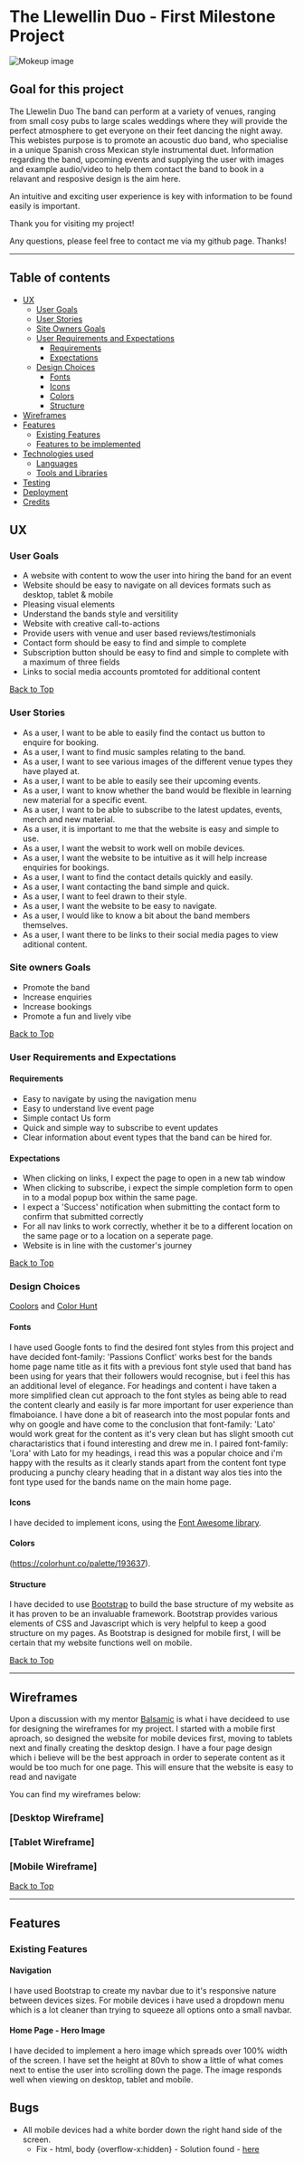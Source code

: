 # The Llewellin Duo - First Milestone Project

![Mokeup image](wireframes/mokeup-image.png)

## **Goal for this project** 

The Llewelin Duo 
The band can perform at a variety of venues, ranging from small cosy pubs to large scales weddings where they will provide the perfect atmosphere to get everyone on their feet dancing the night away.
This webistes purpose is to promote an acoustic duo band, who specialise in a unique Spanish cross Mexican style instrumental duet. Information regarding the band, upcoming events and supplying the user with images and example audio/video to help them contact the band to book in a relavant and resposive design is the aim here.


An intuitive and exciting user experience is key with information to be found easily is important.

Thank you for visiting my project!

Any questions, please feel free to contact me via my github page. Thanks!

---
<a></a>
## Table of contents 
* [UX](#ux)
    * [User Goals](#user-goals)
    * [User Stories](#user-stories)
    * [Site Owners Goals](#site-owners-goals)
    * [User Requirements and Expectations](#user-requirements-and-expectations)
        * [Requirements](#requirements)
        * [Expectations](#expectations)
    * [Design Choices](#design-choices)
        * [Fonts](#fonts)
        * [Icons](#icons)
        * [Colors](#colors)
        * [Structure](#structure)
* [Wireframes](#wireframes)
* [Features](#features)
    * [Existing Features](#existing-features)
    * [Features to be implemented](#features-to-be-implemented)
* [Technologies used](#technologies-used)
    * [Languages](#languages)
    * [Tools and Libraries](#tools-and-libraries)
* [Testing](#testing)
* [Deployment](#deployment)
* [Credits](#credits)


<a name="ux"></a>
## **UX**
<a></a>
### **User Goals**

* A website with content to wow the user into hiring the band for an event
* Website should be easy to navigate on all devices formats such as desktop, tablet & mobile
* Pleasing visual elements
* Understand the bands style and versitility
* Website with creative call-to-actions
* Provide users with venue and user based reviews/testimonials
* Contact form should be easy to find and simple to complete
* Subscription button should be easy to find and simple to complete with a maximum of three fields
* Links to social media accounts promtoted for additional content

[Back to Top](#table-of-contents)

<a></a>
### **User Stories**

* As a user, I want to be able to easily find the contact us button to enquire for booking.
* As a user, I want to find music samples relating to the band.
* As a user, I want to see various images of the different venue types they have played at.
* As a user, I want to be able to easily see their upcoming events.
* As a user, I want to know whether the band would be flexible in learning new material for a specific event.
* As a user, I want to be able to subscribe to the latest updates, events, merch and new material.
* As a user, it is important to me that the website is easy and simple to use. 
* As a user, I want the websit to work well on mobile devices. 
* As a user, I want the website to be intuitive as it will help increase enquiries for bookings.
* As a user, I want to find the contact details quickly and easily.
* As a user, I want contacting the band simple and quick.
* As a user, I want to feel drawn to their style.
* As a user, I want the website to be easy to navigate. 
* As a user, I would like to know a bit about the band members themselves.
* As a user, I want there to be links to their social media pages to view aditional content.

<a></a>
### **Site owners Goals**
* Promote the band 
* Increase enquiries
* Increase bookings
* Promote a fun and lively vibe

[Back to Top](#table-of-contents)

<a></a>
### **User Requirements and Expectations**
<a></a>
#### Requirements
* Easy to navigate by using the navigation menu
* Easy to understand live event page
* Simple contact Us form
* Quick and simple way to subscribe to event updates
* Clear information about event types that the band can be hired for.

<a></a>
#### Expectations
* When clicking on links, I expect the page to open in a new tab window
* When clicking to subscribe, i expect the simple completion form to open in to a modal popup box within the same page.
* I expect a 'Success' notification when submitting the contact form to confirm that submitted correctly
* For all nav links to work correctly, whether it be to a different location on the same page or to a location on a seperate page.
* Website is in line with the customer's journey

[Back to Top](#table-of-contents)

<a></a>
### **Design Choices**
[Coolors](https://coolors.co/ "Coolors.co") and [Color Hunt](https://colorhunt.co/)

<a></a>
#### Fonts
I have used Google fonts to find the desired font styles from this project and have decided font-family: 'Passions Conflict' works best for the bands home page name title as it fits with a previous font style used that band has been using for years that their followers would recognise, but i feel this has an additional level of elegance.
For headings and content i have taken a more simplified clean cut approach to the font styles as being able to read the content clearly and easily is far more important for user experience than flmaboiance.
I have done a bit of reasearch into the most popular fonts and why on google and have come to the conclusion that font-family: 'Lato' would work great for the content as it's very clean but has slight smooth cut charactaristics that i found interesting and drew me in.
I paired font-family: 'Lora' with Lato for my headings, i read this was a popular choice and i'm happy with the results as it clearly stands apart from the content font type producing a punchy cleary heading that in a distant way alos ties into the font type used for the bands name on the main home page.


<a></a>
#### Icons
I have decided to implement icons, using the [Font Awesome library](https://fontawesome.com/ "Font Awesome").

<a></a>
#### Colors
(https://colorhunt.co/palette/193637).


<a></a>
#### Structure
I have decided to use [Bootstrap](https://getbootstrap.com/) to build the base structure of my website as it has proven to be an invaluable framework. 
Bootstrap provides various elements of CSS and Javascript which is very helpful to keep a good structure on my pages. 
As Bootstrap is designed for mobile first, I will be certain that my website functions well on mobile.

[Back to Top](#table-of-contents)

--- 
<a></a>
## **Wireframes**
Upon a discussion with my mentor [Balsamic](https://balsamiq.com/wireframes/) is what i have decideed to use for designing the wireframes for my project.
I started with a mobile first aproach, so designed the website for mobile devices first, moving to tablets next and finally creating the desktop design.
I have a four page design which i believe will be the best approach in order to seperate content as it would be too much for one page. This will ensure that the website is easy to read and navigate


You can find my wireframes below:

### [Desktop Wireframe]

### [Tablet Wireframe]

### [Mobile Wireframe]


[Back to Top](#table-of-contents)

---

<a></a>
## **Features**
<a></a>
### **Existing Features**

#### Navigation
I have used Bootstrap to create my navbar due to it's responsive nature between devices sizes.
For mobile devices i have used a dropdown menu which is a lot cleaner than trying to squeeze all options onto a small navbar.



#### Home Page - Hero Image

I have decided to implement a hero image which spreads over 100% width of the screen. I have set the height at 80vh to show a little of what comes next to entise the user into scrolling down the page.
The image responds well when viewing on desktop, tablet and mobile.


<a></a>
## **Bugs**

* All mobile devices had a white border down the right hand side of the screen.
     * Fix - html, body {overflow-x:hidden} - Solution found -  [here](https://stackoverflow.com/questions/14270084/overflow-xhidden-doesnt-prevent-content-from-overflowing-in-mobile-browsers/14271049#:~:text=html%2C%20body%20%7B%0A%20%20overflow%2Dx%3Ahidden%20%0A%7D)
